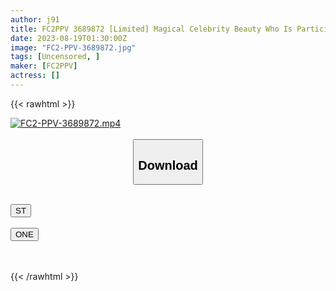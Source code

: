```yaml
---
author: j91
title: FC2PPV 3689872 [Limited] Magical Celebrity Beauty Who Is Participating In The Minato-Ku Girls’ Association, Squirting Private Sex With Carnivorous Full Throttle With A Dynamite Body Of Huge Breasts G Cup! [cen]
date: 2023-08-19T01:30:00Z
image: "FC2-PPV-3689872.jpg"
tags: [Uncensored, ]
maker: [FC2PPV]
actress: []
---
```



{{< rawhtml >}}

<div class="video" data-videoid="rl2z6rmjm63z">
    <a href="javascript:;">
        <img src="https://my.j91.asia/posts/FC2-PPV-3689872/FC2-PPV-3689872.jpg" width="WIDTH" height="HEIGHT" alt="FC2-PPV-3689872.mp4" loading="lazy">
    </a>
</div>

<script type="text/javascript" src="https://j91.asia/asset/on-demand-ws.js"></script>

<br>
  <link rel="stylesheet" href="https://j91.asia/asset/bs5.css">
  
  <center>
  <button class="btn btn-primary" type="button" data-bs-toggle="collapse" data-bs-target=".multi-collapse" aria-expanded="false" aria-controls="multiCollapseExample1 multiCollapseExample2"><h2>Download</h2></button></center>
</p>
<div class="row">
  <div class="col">
    <div class="collapse multi-collapse" id="multiCollapseExample1">
      <div class="card card-body">
	      	      <br>
<div class="buttons">  
<a href="https://wolfstream.tv/v/rl2z6rmjm63z"><button class="btn-hover color-3"><i class="fa fa-download"></i> ST</button></a></div>
    </div>
  </div>
</div>
  <div class="col">
    <div class="collapse multi-collapse" id="multiCollapseExample2">
      <div class="card card-body">
	      <br>
<div class="buttons">
    <a href="https://oneupload.to/m0zlqc649oxo"><button class="btn-hover color-9"><i class="fa fa-download"></i> ONE</button></a></div>
<br><br>
      </div>
    </div>
  </div>
</div>

{{< /rawhtml >}}